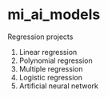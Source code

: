 # mi_ai_models

Regression projects
1. Linear regression
2. Polynomial regression
3. Multiple regression
4. Logistic regression
5. Artificial neural network
